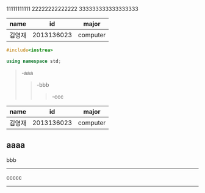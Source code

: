 11111111111
22222222222222
333333333333333333

| name | id | major |
|------|----|-------|
|김영재|2013136023|computer|
```C++
#include<iostrea>

using namespace std;
```

>-aaa
>>-bbb
>>>-ccc

| name | id | major |
|------|----|-------|
|김영재|2013136023|computer|

aaaa
---------------------


bbb
****


ccccc
________
